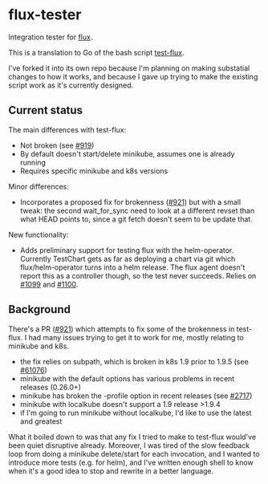 # flux-tester
Integration tester for [flux](weaveworks/flux).

This is a translation to Go of the bash script 
[test-flux](https://github.com/weaveworks/flux/blob/master/test/bin/test-flux).

I've forked it into its own repo because I'm planning on making substatial
changes to how it works, and because I gave up trying to make the existing
script work as it's currently designed.

## Current status

The main differences with test-flux:
- Not broken (see [#919](https://github.com/weaveworks/flux/issues/919))
- By default doesn't start/delete minikube, assumes one is already running
- Requires specific minikube and k8s versions

Minor differences:
- Incorporates a proposed fix for brokenness 
  ([#921](https://github.com/weaveworks/flux/pull/921)) but with a small
  tweak: the second wait_for_sync need to look at a different revset than
  what HEAD points to, since a git fetch doesn't seem to be update that.

New functionality:
- Adds preliminary support for testing flux with the helm-operator.
  Currently TestChart gets as far as deploying a chart via git which
  flux/helm-operator turns into a helm release.  The flux agent doesn't
  report this as a controller though, so the test never succeeds.
  Relies on [#1099](https://github.com/weaveworks/flux/pull/1099)
  and [#1100](https://github.com/weaveworks/flux/pull/1100).

## Background

There's a PR ([#921](https://github.com/weaveworks/flux/pull/921)) which 
attempts to fix some of the brokenness in test-flux.  I had many issues
trying to get it to work for me, mostly relating to minikube and k8s.
- the fix relies on subpath, which is broken in k8s 1.9 prior to 1.9.5
  (see [#61076](https://github.com/kubernetes/kubernetes/issues/61076))
- minikube with the default options has various problems in recent 
  releases (0.26.0+)
- minikube has broken the -profile option in recent releases
  (see [#2717](https://github.com/kubernetes/minikube/issues/2717))
- minikube with localkube doesn't support a 1.9 release >1.9.4
- if I'm going to run minikube without localkube, I'd like to use the
  latest and greatest

What it boiled down to was that any fix I tried to make to test-flux would've
been quiet disruptive already. Moreover, I was tired of the slow feedback
loop from doing a minikube delete/start for each invocation, and I wanted to
introduce more tests (e.g. for helm), and I've written enough shell to know
when it's a good idea to stop and rewrite in a better language.